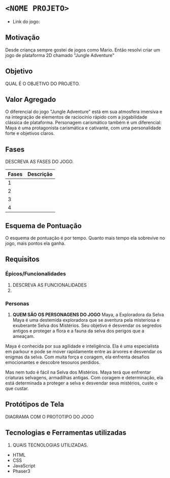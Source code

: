 # `<NOME PROJETO>`

* Link do jogo:

## Motivação

Desde criança sempre gostei de jogos como Mario. Então resolvi criar um jogo de plataforma 2D chamado "Jungle Adventure"

## Objetivo

QUAL É O OBJETIVO DO PROJETO.

## Valor Agregado

O diferencial do jogo "Jungle Adventure" está em sua atmosfera imersiva e na integração de elementos de raciocínio rápido com a jogabilidade clássica de plataforma. 
Personagem carismático também é um diferencial: Maya é uma protagonista carismática e cativante, com uma personalidade forte e objetivos claros.

## Fases

DESCREVA AS FASES DO JOGO.

| Fases | Descrição |
| ----- | ----------- |
| 1     |             |
| 2     |             |
| 3     |             |
| 4     |             |

## Esquema de Pontuação

O esquema de pontuação é por tempo. Quanto mais tempo ela sobrevive no jogo, mais pontos ela ganha.


## Requisitos

### Épicos/Funcionalidades

1. DESCREVA AS FUNCIONALIDADES
2. 

### Personas
1. **QUEM SÃO OS PERSONAGENS DO JOGO**
Maya, a Exploradora da Selva
Maya é uma destemida exploradora que se aventura pela misteriosa e exuberante Selva dos Mistérios. Seu objetivo é desvendar os segredos antigos e proteger a flora e a fauna da selva dos perigos que a ameaçam.

Maya é conhecida por sua agilidade e inteligência. Ela é uma especialista em parkour e pode se mover rapidamente entre as árvores e desvendar os enigmas da selva. Com muita força e coragem, ela enfrenta desafios emocionantes e descobre tesouros perdidos.

Mas nem tudo é fácil na Selva dos Mistérios. Maya terá que enfrentar criaturas selvagens, armadilhas antigas. Com coragem e determinação, ela está determinada a proteger a selva e desvendar seus mistérios, custe o que custar.
## Protótipos de Tela

DIAGRAMA COM O PROTOTIPO DO JOGO

## Tecnologias e Ferramentas utilizadas

1. QUAIS TECNOLOGIAS UTILIZADAS.
- HTML
- CSS 
- JavaScript
- Phaser3
